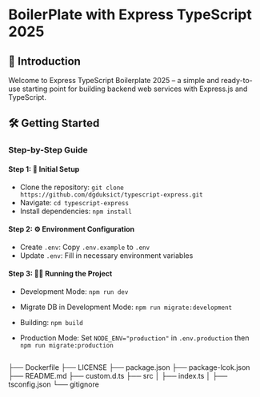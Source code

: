 # BoilerPlate with Express TypeScript 2025

## 🌟 Introduction

Welcome to Express TypeScript Boilerplate 2025 – a simple and ready-to-use starting point for building backend web services with Express.js and TypeScript.

## 🛠️ Getting Started

### Step-by-Step Guide

#### Step 1: 🚀 Initial Setup

- Clone the repository: `git clone https://github.com/dgduksict/typescript-express.git`
- Navigate: `cd typescript-express`
- Install dependencies: `npm install`

#### Step 2: ⚙️ Environment Configuration

- Create `.env`: Copy `.env.example` to `.env`
- Update `.env`: Fill in necessary environment variables

#### Step 3: 🏃‍♂️ Running the Project

- Development Mode: `npm run dev`
- Migrate DB in Development Mode: `npm run migrate:development`
- Building: `npm build`
- Production Mode: Set `NODE_ENV="production"` in `.env.production` then `npm run migrate:production`

  ```code
├── Dockerfile
├── LICENSE
├── package.json
├── package-lcok.json
├── README.md
├── custom.d.ts
├── src
│   ├── index.ts
│
├── tsconfig.json
└── gitignore
```
